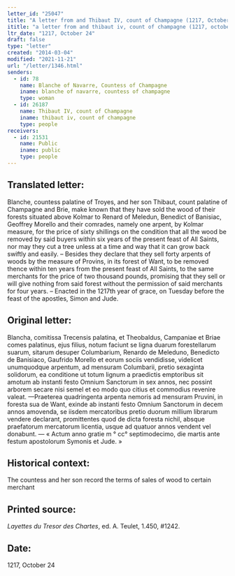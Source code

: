 ```yaml
---
letter_id: "25047"
title: "A letter from and Thibaut IV, count of Champagne (1217, October 24)"
ititle: "a letter from and thibaut iv, count of champagne (1217, october 24)"
ltr_date: "1217, October 24"
draft: false
type: "letter"
created: "2014-03-04"
modified: "2021-11-21"
url: "/letter/1346.html"
senders:
  - id: 78
    name: Blanche of Navarre, Countess of Champagne
    iname: blanche of navarre, countess of champagne
    type: woman
  - id: 26187
    name: Thibaut IV, count of Champagne
    iname: thibaut iv, count of champagne
    type: people
receivers:
  - id: 21531
    name: Public
    iname: public
    type: people
---
```

<h2> Translated letter:</h2>Blanche, countess palatine of Troyes, and her son Thibaut, count palatine of Champagne and Brie, make known that they have sold the wood of their forests situated above Kolmar to Renard of Meledun, Benedict of Banisiac, Geoffrey Morello and their comrades, namely one arpent, by Kolmar measure, for the price of sixty shillings on the condition that all the wood be removed by said buyers within six years of the present feast of All Saints, nor may they cut a tree unless at a time and way that it can grow back swiftly and easily.  – Besides they declare that they sell forty arpents of woods by the measure of Provins, in its forest of Want, to be removed thence within ten years from the present feast of All Saints, to the same merchants for the price of two thousand pounds, promising that they sell or will give nothing from said forest without the permission of said merchants for four years. – Enacted in the 1217th year of grace, on Tuesday before the feast of the apostles, Simon and Jude.
<h2 class="mt-4"> Original letter:</h2>Blancha, comitissa Trecensis palatina, et Theobaldus, Campaniae et Briae comes palatinus, ejus filius, notum faciunt se ligna duarum forestellarum suarum, sitarum desuper Columbarium, Renardo de Meleduno, Benedicto de Banisiaco, Gaufrido Morello et eorum sociis vendidisse, videlicet unumquodque arpentum, ad mensuram Columbarii, pretio sexaginta solidorum, ea conditione ut totum lignum a praedictis emptoribus sit amotum ab instanti festo Omnium Sanctorum in sex annos, nec possint arborem secare nisi semel et eo modo quo citius et commodius revenire valeat. —Praeterea quadringenta arpenta nemoris ad mensuram Pruvini, in foresta sua de Want, exinde ab instanti festo Omnium Sanctorum in decem annos amovenda, se iisdem mercatoribus pretio duorum miIlium librarum vendere declarant, promittentes quod de dicta foresta nichil, absque praefatorum mercatorum licentia, usque ad quatuor annos vendent vel donabunt. — « Actum anno gratie m ° cc° septimodecimo, die martis ante festum apostolorum Symonis et Jude. »

  


<h2 class="mt-4"> Historical context:</h2>The countess and her son record the terms of sales of wood to certain merchant
<h2 class="mt-4"> Printed source:</h2><p><em>Layettes du Tresor des Chartes</em>, ed. A. Teulet, 1.450, #1242.</p><h2 class="mt-4"> Date:</h2>1217, October 24